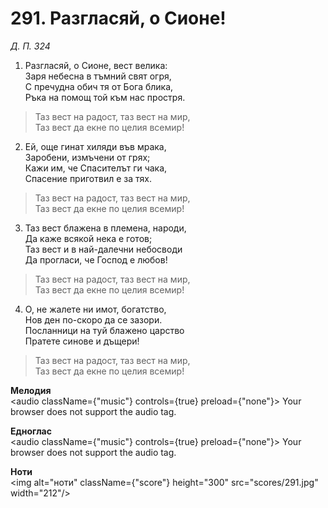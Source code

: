 # 291. Разгласяй, о Сионе!  

*Д. П. 324*  

1. Разгласяй, о Сионе, вест велика:  
Заря небесна в тъмний свят огря,  
С пречудна обич тя от Бога блика,  
Ръка на помощ той към нас простря.  

> Таз вест на радост, таз вест на мир,  
> Таз вест да екне по целия всемир!  

2. Ей, още гинат хиляди във мрака,  
Заробени, измъчени от грях;  
Кажи им, че Спасителът ги чака,  
Спасение приготвил е за тях.  

> Таз вест на радост, таз вест на мир,  
> Таз вест да екне по целия всемир!  

3. Таз вест блажена в племена, народи,  
Да каже всякой нека е готов;  
Таз вест и в най-далечни небосводи  
Да прогласи, че Господ е любов!  

> Таз вест на радост, таз вест на мир,  
> Таз вест да екне по целия всемир!  

4. О, не жалете ни имот, богатство,  
Нов ден по-скоро да се зазори.  
Посланници на туй блажено царство  
Пратете синове и дъщери!  

> Таз вест на радост, таз вест на мир,  
> Таз вест да екне по целия всемир!  

__Мелодия__  
<audio className={"music"} controls={true} preload={"none"}><source src="mp3/291.mp3" type="audio/mpeg"/>
Your browser does not support the audio tag.
</audio>  

__Едноглас__  
<audio className={"music"} controls={true} preload={"none"}><source src="transp/291.mp3" type="audio/mpeg"/>
Your browser does not support the audio tag.
</audio>  

__Ноти__  
<img alt="ноти" className={"score"} height="300" src="scores/291.jpg" width="212"/>

